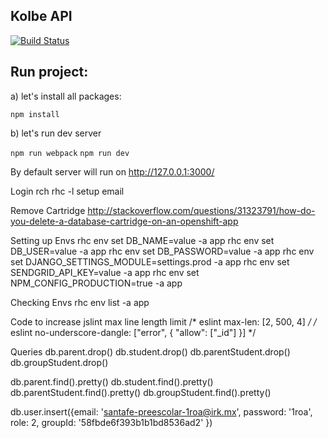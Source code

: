 Kolbe API
----

[![Build Status](https://travis-ci.org/garciadiazjaime/api-kolbe.svg)](https://travis-ci.org/garciadiazjaime/api-kolbe)

Run project:
----
a) let's install all packages:

`npm install`

b) let's run dev server

`npm run webpack`
`npm run dev`

By default server will run on http://127.0.0.1:3000/

Login rch
rhc -l setup email

Remove Cartridge
http://stackoverflow.com/questions/31323791/how-do-you-delete-a-database-cartridge-on-an-openshift-app

Setting up Envs
rhc env set DB_NAME=value -a app
rhc env set DB_USER=value -a app
rhc env set DB_PASSWORD=value -a app
rhc env set DJANGO_SETTINGS_MODULE=settings.prod -a app
rhc env set SENDGRID_API_KEY=value -a app
rhc env set NPM_CONFIG_PRODUCTION=true -a app

Checking Envs
rhc env list -a app

Code to increase jslint max line length limit
/* eslint max-len: [2, 500, 4] */
/* eslint no-underscore-dangle: ["error", { "allow": ["_id"] }] */


Queries
db.parent.drop()
db.student.drop()
db.parentStudent.drop()
db.groupStudent.drop()

db.parent.find().pretty()
db.student.find().pretty()
db.parentStudent.find().pretty()
db.groupStudent.find().pretty()

db.user.insert({email: 'santafe-preescolar-1roa@irk.mx', password: '1roa', role: 2, groupId: '58fbde6f393b1b1bd8536ad2' })
